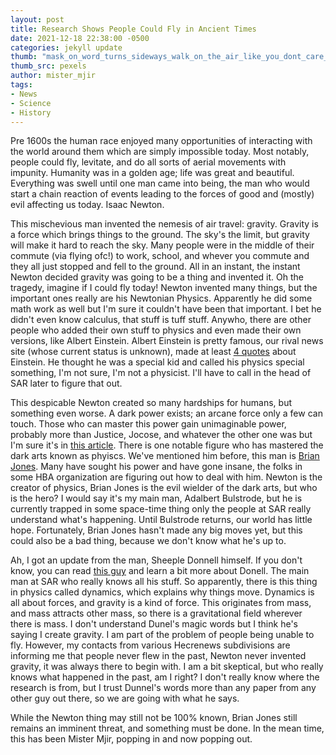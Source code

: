 ```yaml
---
layout: post
title: Research Shows People Could Fly in Ancient Times
date: 2021-12-18 22:38:00 -0500
categories: jekyll update
thumb: "mask_on_word_turns_sideways_walk_on_the_air_like_you_dont_care_cool_house_though.jpg"
thumb_src: pexels
author: mister_mjir
tags:
- News
- Science
- History
---
```


Pre 1600s the human race enjoyed many opportunities of interacting with the world around them which are simply impossible today. Most notably, people could fly,
levitate, and do all sorts of aerial movements with impunity. Humanity was in a golden age; life was great and beautiful. Everything was swell until one man came into
being, the man who would start a chain reaction of events leading to the forces of good and (mostly) evil affecting us today. Isaac Newton.

This mischevious man invented the nemesis of air travel: gravity. Gravity is a force which brings things to the ground. The sky's the limit, but gravity will make it
hard to reach the sky. Many people were in the middle of their commute (via flying ofc!) to work, school, and whever you commute and they all just stopped and fell to
the ground. All in an instant, the instant Newton decided gravity was going to be a thing and invented it. Oh the tragedy, imagine if I could fly today! Newton invented
many things, but the important ones really are his Newtonian Physics. Apparently he did some math work as well but I'm sure it couldn't have been that important. I
bet he didn't even know calculus, that stuff is tuff stuff. Anywho, there are other people who added their own stuff to physics and even made their own versions, like
Albert Einstein. Albert Einstein is pretty famous, our rival news site (whose current status is unknown), made at least
[4 quotes](https://melruzers.blogspot.com/2020/08/albert-einstein-quote-4.html) about Einstein. He thought he was a special kid and called his physics special something,
I'm not sure, I'm not a physicist. I'll have to call in the head of SAR later to figure that out.

This despicable Newton created so many hardships for humans, but something even worse. A dark power exists; an arcane force only a few can touch. Those who can master
this power gain unimaginable power, probably more than Justice, Jocose, and whatever the other one was but I'm sure it's in
[this article](https://hecrenews.github.io/jekyll/update/2021/09/06/the-jocose-gang.html). There is one notable figure who has mastered the dark arts known as phyiscs.
We've mentioned him before, this man is [Brian Jones](https://hecrenews.github.io/jekyll/update/2021/02/18/cars-gain-ability-to-text-while-drivers-talk.html). Many have
sought his power and have gone insane, the folks in some HBA organization are figuring out how to deal with him. Newton is the creator of physics, Brian Jones is the
evil wielder of the dark arts, but who is the hero? I would say it's my main man, Adalbert Bulstrode, but he is currently trapped in some space-time thing only the
people at SAR really understand what's happening. Until Bulstrode returns, our world has little hope. Fortunately, Brian Jones hasn't made any big moves yet, but
this could also be a bad thing, because we don't know what he's up to.

Ah, I got an update from the man, Sheeple Donnell himself. If you don't know, you can read
[this guy](https://hecrenews.github.io/jekyll/update/2021/12/03/local-sciencey-man-rediscovers-last-name.html) and learn a bit more about Donell. The main man at
SAR who really knows all his stuff. So apparently, there is this thing in physics called dynamics, which explains why things move. Dynamics is all about forces,
and gravity is a kind of force. This originates from mass, and mass attracts other mass, so there is a gravitational field wherever there is mass. I don't understand
Dunel's magic words but I think he's saying I create gravity. I am part of the problem of people being unable to fly. However, my contacts from various Hecrenews
subdivisions are informing me that people never flew in the past, Newton never invented gravity, it was always there to begin with. I am a bit skeptical, but who
really knows what happened in the past, am I right? I don't really know where the research is from, but I trust Dunnel's words more than any paper from any other
guy out there, so we are going with what he says. 

While the Newton thing may still not be 100% known, Brian Jones still remains an imminent threat, and something must be done. In the mean time, this has been Mister
Mjir, popping in and now popping out.
